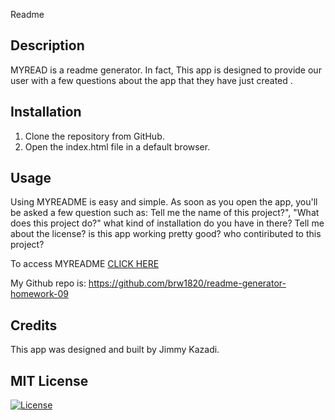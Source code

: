 Readme

## Description 
MYREAD is a readme generator. In fact, This app is designed to provide our user with a few questions about the app that they have just created .

## Installation

1. Clone the repository from GitHub.
2. Open the index.html file in a default browser.

## Usage 

Using MYREADME is easy and simple. As soon as you open the app, you'll be asked a few question such as:
Tell me the name of this project?",
"What does this project do?"
what kind of installation do you have in there?
Tell me about the license?
is this app working pretty good?
who contiributed to this project?



To access MYREADME 
[CLICK HERE](https://drive.google.com/file/d/1XNasDYJubMwiXSiwWZ7WF0hwMbpq_Q1N/view?usp=sharing)
 
 My Github repo is: https://github.com/brw1820/readme-generator-homework-09
 

## Credits

This app was designed and built by Jimmy Kazadi. 

## MIT License
[![License](https://img.shields.io/badge/License-${data.license}-blue.svg)](https://opensource.org/licenses/${data.license})
